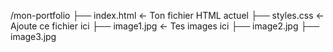 /mon-portfolio
   ├── index.html    ← Ton fichier HTML actuel
   ├── styles.css    ← Ajoute ce fichier ici
   ├── image1.jpg    ← Tes images ici
   ├── image2.jpg
   ├── image3.jpg

